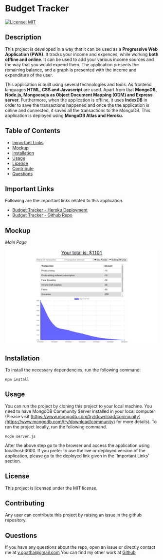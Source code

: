 # Budget Tracker

[![License: MIT](https://img.shields.io/badge/License-MIT-yellow.svg)](https://opensource.org/licenses/MIT)

## Description

This project is developed in a way that it can be used as a **Progressive Web Application (PWA)**. It tracks your income and expences, while working **both offline and online**. It can be used to add your various income sources and the way that you would expend them. The application presents the remaining balance, and a graph is presented with the income and expenditure of the user.

This application is built using several technologies and tools. As frontend languages **HTML, CSS and Javascript** are used. Apart from that **MongoDB, Node.js, Mongoosejs as Object Document Mapping (ODM) and Express server.** Furthermore, when the application is offline, it uses **IndexDB** in order to save the transactions happened and once the the application is online and connected, it saves all the transactions to the MongoDB. This application is deployed using **MongoDB Atlas and Heroku.**

## Table of Contents

- [Important Links](#Important-Links)
- [Mockup](#Mockup)
- [Installation](#Installation)
- [Usage](#Usage)
- [License](#License)
- [Contribute](#Contributing)
- [Questions](#Questions)

## Important Links

Following are the important links related to this application.

- [Budget Tracker - Heroku Deployment](https://budget-visualiser.herokuapp.com/)
- [Budget Tracker - Github Repo](https://budget-track-123.herokuapp.com/)

## Mockup

_Main Page_

![Main Page](./readme_images/main_page.png)

## Installation

To install the necessary dependencies, run the following command:

```
npm install
```

## Usage

You can run the project by cloning this project to your local machine. You need to have MongoDB Community Server installed in your local computer (Please visit [https://www.mongodb.com/try/download/community](https://www.mongodb.com/try/download/community) for more details). To run the project locally, run the following command.

```
node server.js
```

After the above step go to the browser and access the application using localhost:3000. If you prefer to use the live or deployed version of the application, please go to the deployed link given in the 'Important Links' section.

## License

This project is licensed under the MIT license.

## Contributing

Any user can contribute this project by raising an issue in the github repository.

## Questions

If you have any questions about the repo, open an issue or directly contact me at <v.opatha@gmail.com> You can find my other work at [Github](https://github.com/vish-op)
